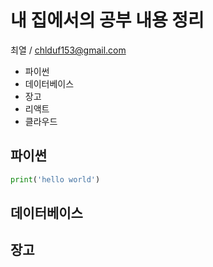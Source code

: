 # 내 집에서의 공부 내용 정리

최열 / chlduf153@gmail.com

+ 파이썬
+ 데이터베이스
+ 장고
+ 리액트
+ 클라우드

## 파이썬

```python
print('hello world')
```

## 데이터베이스

## 장고

